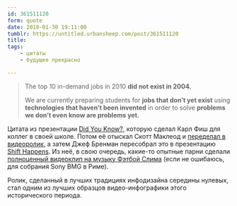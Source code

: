 ```yaml
---
id: 361511120
form: quote
date: 2010-01-30 19:11:00
tumblr: https://untitled.urbansheep.com/post/361511120
title: 
tags:
    - цитаты
    - будущее прекрасно

---
```


<blockquote>
<p>The top 10 in-demand jobs in 2010 <strong>did not exist in 2004.</strong></p>

<p>We are currently preparing students for <strong>jobs that don&rsquo;t yet exist</strong> using <strong>technologies that haven&rsquo;t been invented</strong> in order to solve <strong>problems we don&rsquo;t even know are problems yet.</strong></p>
</blockquote>

<p>Цитата из презентации <a href="http://thefischbowl.blogspot.com/2006/08/did-you-know.html">Did You Know?</a>, которую сделал Карл Фиш для коллег в своей школе. Потом её отыскал Скотт Маклеод и&nbsp;<a href="http://www.youtube.com/watch?v=ljbI-363A2Q">переделал в видеоролик</a>, а затем Джеф Бренман пересобрал это в презентацию <a href="http://www.slideshare.net/jbrenman/shift-happens-33834">Shift Happens</a>. Из неё, в свою очередь, какие-то опытные парни сделали <a href="http://www.youtube.com/watch?v=jpEnFwiqdx8&amp;feature=related">полноценный видеоклип на музыку Фэтбой Слима</a> (если не ошибаюсь, для собрания Sony BMG в Риме).</p>
<p>Ролик, сделанный в лучших традициях инфодизайна середины нулевых, стал одним из лучших образцов видео-инфографики этого исторического периода.</p>
